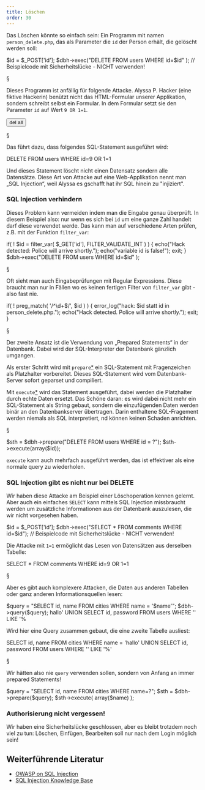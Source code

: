 ```yaml
---
title: Löschen
order: 30
---
```


Das Löschen könnte so einfach sein: Ein Programm mit namen `person_delete.php`,
das als Parameter die `id` der Person erhält, die gelöscht werden soll:

<php caption="Skript person_delete.php mit Sicherheitslücke!">
$id   = $_POST['id'];
$dbh->exec("DELETE FROM users WHERE id=$id" );  
// Beispielcode mit Sicherheitslücke - NICHT verwenden!
</php>

§

Dieses Programm ist anfällig für folgende Attacke. Alyssa P. Hacker (eine fiktive Hackerin) 
benützt nicht das HTML-Formular unserer Applikation, sondern schreibt selbst ein Formular.
In dem Formular setzt sie den Parameter `id` auf Wert `9 OR 1=1`.

<htmlcode caption="Formular für die Attacke auf das Skript person_delete.php">
<form method="post" 
      action="http://somedomain.at/person_delete.php">
    <input type="hidden" value="9 OR 1=1" name="id"/>
    <input type="submit" value="del all"/>
</form>
</htmlcode>

§

Das führt dazu, dass folgendes SQL-Statement ausgeführt wird:

<sql>
DELETE FROM users WHERE id=9 OR 1=1
</sql>

Und dieses Statement löscht nicht einen Datensatz sondern alle Datensätze. Diese
Art von Attacke auf eine Web-Applikation nennt man „SQL Injection“, weil Alyssa
es gschafft hat ihr SQL hinein zu "injiziert".

### SQL Injection verhindern

Dieses Problem kann vermeiden indem man die Eingabe genau überprüft. In diesem
Beispiel also: nur wenn es sich bei `id` um eine ganze Zahl handelt darf diese
verwendet werde. Das kann man auf verschiedene Arten prüfen, 
z.B. mit der Funktion `filter_var`: 

<php caption="Eingabeprüfung mit filter_var">
if( ! $id = filter_var( $_GET['id'], FILTER_VALIDATE_INT ) ) {
  echo("Hack detected: Police will arrive shortly.");
  echo("variable id is false!");
  exit;
}
$dbh->exec("DELETE FROM users WHERE id=$id" );  
</php>

§

Oft sieht man auch Eingabeprüfungen mit Regular Expressions.
Diese braucht man nur in Fällen wo es keinen fertigen
Filter von `filter_var` gibt - also fast nie.

<php caption="Eingabeprüfung mit Regular Expression">
if( ! preg_match( '/^\d+$/', $id ) ) {
    error_log("hack: $id statt id in person_delete.php.");
    echo("Hack detected. Police will arrive shortly.");
    exit;
}
</php>


§

Der zweite Ansatz ist die Verwendung von „Prepared Statements“ in der Datenbank.
Dabei wird der SQL-Interpreter der Datenbank gänzlich umgangen. 

Als erster Schritt wird mit `prepare`[*](http://www.php.net/manual/en/pdo.prepare.php) 
ein SQL-Statement mit Fragenzeichen als Platzhalter vorbereitet. Dieses
SQL-Statement wird vom Datenbank-Server sofort geparset und compiliert. 

Mit `execute`[*](http://www.php.net/manual/en/pdostatement.execute.php) 
wird das Statement ausgeführt, dabei werden die Platzhalter durch echte Daten
ersetzt.  Das Schöne daran: es wird dabei nicht mehr ein SQL-Statement als
String gebaut, sondern die einzufügenden Daten werden binär an den
Datenbankserver übertragen. Darin enthaltene SQL-Fragement werden niemals
als SQL interpretiert, nd können keinen Schaden
anrichten.

§

<php caption="DELETE mit prepared statement">
$sth = $dbh->prepare("DELETE FROM users WHERE id = ?");
$sth->execute(array($id));
</php>

`execute` kann auch mehrfach ausgeführt werden, das ist effektiver als eine
normale query zu wiederholen.

### SQL Injection gibt es nicht nur bei DELETE

Wir haben diese Attacke am Beispiel einer Löschoperation kennen gelernt.
Aber auch ein einfaches `SELECT` kann mittels SQL Injection missbraucht werden
um zusätzliche Informationen aus der Datenbank auszulesen, die wir nicht
vorgesehen haben.

<php caption="SELECT mit Sicherheitslücke!">
$id   = $_POST['id'];
$dbh->exec("SELECT * FROM comments WHERE id=$id");  
// Beispielcode mit Sicherheitslücke - NICHT verwenden!
</php>

Die Attacke mit `1=1` ermöglicht das Lesen von Datensätzen aus derselben Tabelle:

<sql>
SELECT * FROM comments WHERE id=9 OR 1=1
</sql>

§

Aber es gibt auch komplexere Attacken, die Daten aus anderen Tabellen oder
ganz anderen Informationsquellen lesen:

<php caption="verwundbarer code">
$query = "SELECT id, name FROM cities WHERE name = '$name'";
$dbh->query($query);
</php>

<shell caption="attacke">
hallo' UNION SELECT id, password FROM users WHERE '' LIKE '%
</shell>

Wird hier eine Query zusammen gebaut, die eine zweite Tabelle ausliest:

<sql>
  SELECT id, name FROM cities WHERE name = 'hallo' 
  UNION 
  SELECT id, password FROM users WHERE '' LIKE '%'
</sql>

§

Wir hätten also nie `query` verwenden sollen, sondern von Anfang an
immer prepared Statements! 

<php caption="sicherer code">
$query = "SELECT id, name FROM cities WHERE name=?";
$sth = $dbh->prepare($query);
$sth->execute( array($name) );
</php>


### Authorisierung nicht vergessen!

Wir haben eine Sicherheitslücke geschlossen, aber es bleibt trotzdem noch viel
zu tun: Löschen, Einfügen, Bearbeiten soll nur nach dem Login möglich sein!


## Weiterführende Literatur

* [OWASP on SQL Injection](https://owasp.org/search/?searchString=SQL_injection)
* [SQL Injection Knowledge Base](http://www.websec.ca/kb/sql_injection)
